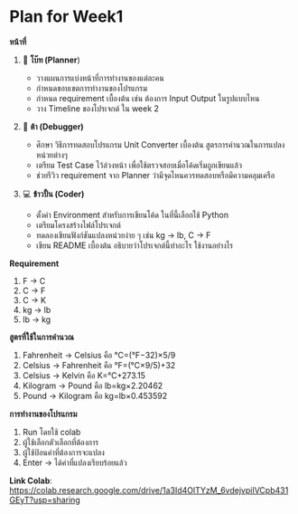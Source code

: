 # Plan for Week1

 **หน้าที่**
1. 📝 **โบ๊ท (Planner**)

    *   วางแผนการแบ่งหน้าที่การทำงานของแต่ละคน
    *   กำหนดขอบเขตการทำงานของโปรแกรม
    *   กำหนด requirement เบื้องต้น เช่น ต้องการ Input Output ในรูปแบบไหน
    *   วาง Timeline ของโปรเจกต์ ใน week 2

2. 🐞 **ต้า (Debugger)**

    *   ศึกษา วิธีการทดสอบโปรแกรม Unit Converter เบื้องต้น สูตรการคำนวณในการแปลงหน่วยต่างๆ
    *   เตรียม Test Case ไว้ล่วงหน้า เพื่อใช้ตรวจสอบเมื่อโค้ดเริ่มถูกเขียนแล้ว
    *   ช่วยรีวิว requirement จาก Planner ว่ามีจุดไหนควรทดสอบหรือมีความคลุมเครือ

3. 💻 **ข้าวปั้น (Coder)**
    *   ตั้งค่า Environment สำหรับการเขียนโค้ด ในที่นี้เลือกใช้ Python
    *  เตรียมโครงสร้างไฟล์โปรเจกต์
    *  ทดลองเขียนฟังก์ชันแปลงหน่วยง่าย ๆ เช่น kg → lb, C → F
    *  เขียน README เบื้องต้น อธิบายว่าโปรเจกต์นี้ทำอะไร ใช้งานอย่างไร

 **Requirement**
1. F -> C
2. C -> F
3. C -> K
4. kg -> lb
5. lb -> kg

 **สูตรที่ใช้ในการคำนวณ**
1.   Fahrenheit → Celsius คือ °C=(°F−32)×5​/9
2.   Celsius → Fahrenheit คือ °F=(°C×9/5​)+32
3.   Celsius → Kelvin คือ K=°C+273.15
4.   Kilogram → Pound คือ lb=kg×2.20462
5.   Pound → Kilogram คือ kg=lb×0.453592

 **การทำงานของโปรแกรม**
 1. Run โดยใช้ colab
 2. ผู้ใช้เลือกตัวเลือกที่ต้องการ
 3. ผู้ใช้ป้อนค่าที่ต้องการจะแปลง
 4. Enter -> ได้ค่าที่แปลงเรียบร้อยแล้ว

 **Link Colab**: https://colab.research.google.com/drive/1a3Id4OlTYzM_6vdejvpiIVCpb431GEyT?usp=sharing
